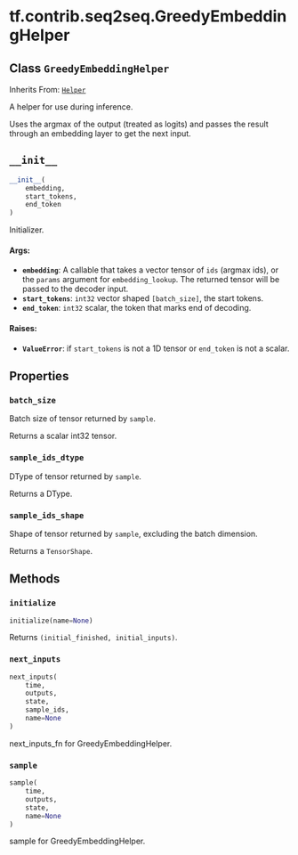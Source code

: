 <div itemscope itemtype="http://developers.google.com/ReferenceObject">
<meta itemprop="name" content="tf.contrib.seq2seq.GreedyEmbeddingHelper" />
<meta itemprop="path" content="Stable" />
<meta itemprop="property" content="batch_size"/>
<meta itemprop="property" content="sample_ids_dtype"/>
<meta itemprop="property" content="sample_ids_shape"/>
<meta itemprop="property" content="__init__"/>
<meta itemprop="property" content="initialize"/>
<meta itemprop="property" content="next_inputs"/>
<meta itemprop="property" content="sample"/>
</div>

# tf.contrib.seq2seq.GreedyEmbeddingHelper

## Class `GreedyEmbeddingHelper`

Inherits From: [`Helper`](../../../tf/contrib/seq2seq/Helper.md)

A helper for use during inference.

Uses the argmax of the output (treated as logits) and passes the
result through an embedding layer to get the next input.

<h2 id="__init__"><code>__init__</code></h2>

``` python
__init__(
    embedding,
    start_tokens,
    end_token
)
```

Initializer.

#### Args:

* <b>`embedding`</b>: A callable that takes a vector tensor of `ids` (argmax ids),
    or the `params` argument for `embedding_lookup`. The returned tensor
    will be passed to the decoder input.
* <b>`start_tokens`</b>: `int32` vector shaped `[batch_size]`, the start tokens.
* <b>`end_token`</b>: `int32` scalar, the token that marks end of decoding.


#### Raises:

* <b>`ValueError`</b>: if `start_tokens` is not a 1D tensor or `end_token` is not a
    scalar.



## Properties

<h3 id="batch_size"><code>batch_size</code></h3>

Batch size of tensor returned by `sample`.

Returns a scalar int32 tensor.

<h3 id="sample_ids_dtype"><code>sample_ids_dtype</code></h3>

DType of tensor returned by `sample`.

Returns a DType.

<h3 id="sample_ids_shape"><code>sample_ids_shape</code></h3>

Shape of tensor returned by `sample`, excluding the batch dimension.

Returns a `TensorShape`.



## Methods

<h3 id="initialize"><code>initialize</code></h3>

``` python
initialize(name=None)
```

Returns `(initial_finished, initial_inputs)`.

<h3 id="next_inputs"><code>next_inputs</code></h3>

``` python
next_inputs(
    time,
    outputs,
    state,
    sample_ids,
    name=None
)
```

next_inputs_fn for GreedyEmbeddingHelper.

<h3 id="sample"><code>sample</code></h3>

``` python
sample(
    time,
    outputs,
    state,
    name=None
)
```

sample for GreedyEmbeddingHelper.



